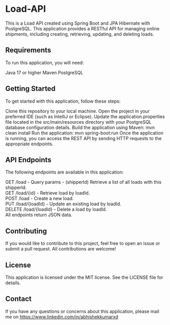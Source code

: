 # Load-API
This is a Load API created using Spring Boot and JPA Hibernate with PostgreSQL. This application provides a RESTful API for managing online shipments, including creating, retrieving, updating, and deleting loads.

## Requirements
To run this application, you will need:

Java 17 or higher
Maven
PostgreSQL
## Getting Started
To get started with this application, follow these steps:

Clone this repository to your local machine.
Open the project in your preferred IDE (such as IntelliJ or Eclipse).
Update the application.properties file located in the src/main/resources directory with your PostgreSQL database configuration details.
Build the application using Maven: mvn clean install
Run the application: mvn spring-boot:run
Once the application is running, you can access the REST API by sending HTTP requests to the appropriate endpoints.

## API Endpoints
The following endpoints are available in this application:

GET /load - Query params - (shipperId) Retrieve a list of all loads with this shipperId. <br>
GET /load/{id} - Retrieve load by loadId. <br>
POST /load - Create a new load. <br>
PUT /load/{loadId} - Update an existing load by loadId. <br>
DELETE /load/{loadId} - Delete a load by loadId. <br>
All endpoints return JSON data. 

## Contributing
If you would like to contribute to this project, feel free to open an issue or submit a pull request. All contributions are welcome!

## License
This application is licensed under the MIT license. See the LICENSE file for details.

## Contact
If you have any questions or concerns about this application, please mail me on https://www.linkedin.com/in/abhishekkumarxd
